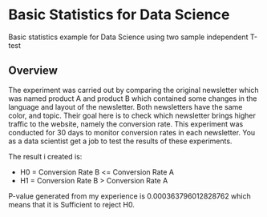 # Basic Statistics for Data Science
Basic statistics example for Data Science using two sample independent T-test

## Overview
The experiment was carried out by comparing the original newsletter which was named product A and product B which contained some changes in the language and layout of the newsletter. Both newsletters have the same color, and topic. Their goal here is to check which newsletter brings higher traffic to the website, namely the conversion rate. This experiment was conducted for 30 days to monitor conversion rates in each newsletter. You as a data scientist get a job to test the results of these experiments.

The result i created is:
* H0 = Conversion Rate B <= Conversion Rate A
* H1 = Conversion Rate B > Conversion Rate A

P-value generated from my experience is 0.000363796012828762 which means that it is Sufficient to reject H0.
